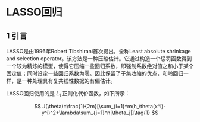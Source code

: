 # LASSO回归

## 1 引言

LASSO是由1996年Robert Tibshirani首次提出，全称Least absolute shrinkage and selection operator。该方法是一种压缩估计。它通过构造一个惩罚函数得到一个较为精炼的模型，使得它压缩一些回归系数，即强制系数绝对值之和小于某个固定值；同时设定一些回归系数为零。因此保留了子集收缩的优点，和岭回归一样，是一种处理具有复共线性数据的有偏估计。

LASSO回归使用的是 $L_1$ 正则化代价函数，如下所示：

$$
J(\theta)=\frac{1}{2m}[\sum_{i=1}^m(h_\theta(x^i)-y^i)^2+\lambda\sum_{j=1}^n|\theta_j|]\tag{1}
$$

